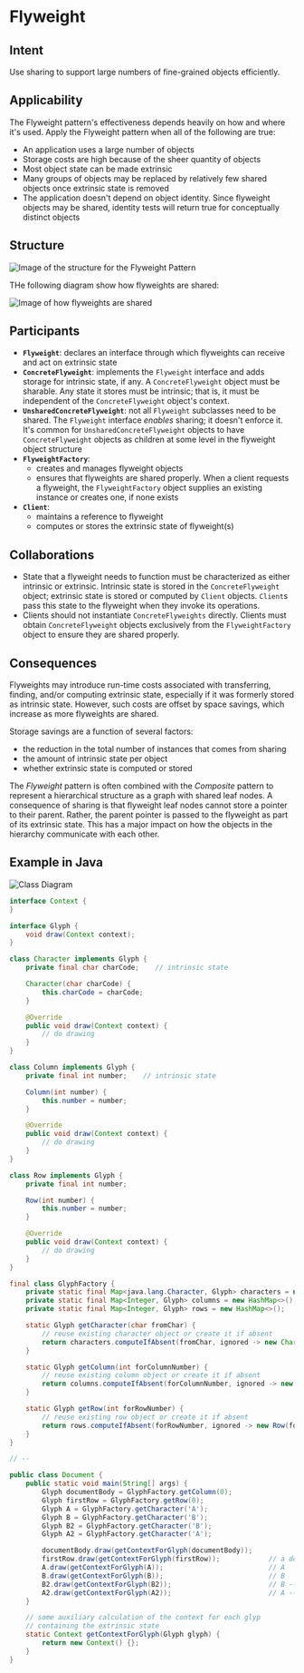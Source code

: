# Flyweight

## Intent

Use sharing to support large numbers of fine-grained objects efficiently.

## Applicability

The Flyweight pattern's effectiveness depends heavily on how and where it's used. Apply the Flyweight pattern when all of the following are true:

* An application uses a large number of objects
* Storage costs are high because of the sheer quantity of objects
* Most object state can be made extrinsic
* Many groups of objects may be replaced by relatively few shared objects once extrinsic state is removed
* The application doesn't depend on object identity. Since flyweight objects may be shared, identity tests will return true for conceptually distinct objects

## Structure

![Image of the structure for the Flyweight Pattern](./image/flyweight_structure.png "Structure for the Flyweight Pattern")

THe following diagram show how flyweights are shared:

![Image of how flyweights are shared](./image/flyweight_shared.png "How flyweights are shared")

## Participants

* **`Flyweight`**: declares an interface through which flyweights can receive and act on extrinsic state
* **`ConcreteFlyweight`**: implements the `Flyweight` interface and adds storage for intrinsic state, if any. A `ConcreteFlyweight` object must be sharable. Any state it stores must be intrinsic; that is, it must be independent of the `ConcreteFlyweight` object's context.
* **`UnsharedConcreteFlyweight`**: not all `Flyweight` subclasses need to be shared. The `Flyweight` interface *enables* sharing; it doesn't enforce it. It's common for `UnsharedConcreteFlyweight` objects to have `ConcreteFlyweight` objects as children at some level in the flyweight object structure
* **`FlyweightFactory`**:
  - creates and manages flyweight objects
  - ensures that flyweights are shared properly. When a client requests a flyweight, the `FlyweightFactory` object supplies an existing instance or creates one, if none exists
* **`Client`**:
  - maintains a reference to flyweight
  - computes or stores the extrinsic state of flyweight(s)

## Collaborations

* State that a flyweight needs to function must be characterized as either intrinsic or extrinsic. Intrinsic state is stored in the `ConcreteFlyweight` object; extrinsic state is stored or computed by `Client` objects. `Client`s pass this state to the flyweight when they invoke its operations.
* Clients should not instantiate `ConcreteFlyweights` directly. Clients must obtain `ConcreteFlyweight` objects exclusively from the `FlyweightFactory` object to ensure they are shared properly.

## Consequences

Flyweights may introduce run-time costs associated with transferring, finding, and/or computing extrinsic state, especially if it was formerly stored as intrinsic state. However, such costs are offset by space savings, which increase as more flyweights are shared.

Storage savings are a function of several factors:

* the reduction in the total number of instances that comes from sharing
* the amount of intrinsic state per object
* whether extrinsic state is computed or stored

The *Flyweight* pattern is often combined with the *Composite* pattern to represent a hierarchical structure as a graph with shared leaf nodes. A consequence of sharing is that flyweight leaf nodes cannot store a pointer to their parent. Rather, the parent pointer is passed to the flyweight as part of its extrinsic state. This has a major impact on how the objects in the hierarchy communicate with each other.

## Example in Java

![Class Diagram](./image/code_class_design.png "Class Diagram")

```java
interface Context {
}

interface Glyph {
    void draw(Context context);
}

class Character implements Glyph {
    private final char charCode;    // intrinsic state

    Character(char charCode) {
        this.charCode = charCode;
    }

    @Override
    public void draw(Context context) {
        // do drawing
    }
}

class Column implements Glyph {
    private final int number;    // intrinsic state

    Column(int number) {
        this.number = number;
    }

    @Override
    public void draw(Context context) {
        // do drawing
    }
}

class Row implements Glyph {
    private final int number;

    Row(int number) {
        this.number = number;
    }

    @Override
    public void draw(Context context) {
        // do drawing
    }
}

final class GlyphFactory {
    private static final Map<java.lang.Character, Glyph> characters = new HashMap<>();
    private static final Map<Integer, Glyph> columns = new HashMap<>();
    private static final Map<Integer, Glyph> rows = new HashMap<>();

    static Glyph getCharacter(char fromChar) {
        // reuse existing character object or create it if absent
        return characters.computeIfAbsent(fromChar, ignored -> new Character(fromChar));
    }

    static Glyph getColumn(int forColumnNumber) {
        // reuse existing column object or create it if absent
        return columns.computeIfAbsent(forColumnNumber, ignored -> new Column(forColumnNumber));
    }

    static Glyph getRow(int forRowNumber) {
        // reuse existing row object or create it if absent
        return rows.computeIfAbsent(forRowNumber, ignored -> new Row(forRowNumber));
    }
}

// --

public class Document {
    public static void main(String[] args) {
        Glyph documentBody = GlyphFactory.getColumn(0);
        Glyph firstRow = GlyphFactory.getRow(0);
        Glyph A = GlyphFactory.getCharacter('A');
        Glyph B = GlyphFactory.getCharacter('B');
        Glyph B2 = GlyphFactory.getCharacter('B');
        Glyph A2 = GlyphFactory.getCharacter('A');

        documentBody.draw(getContextForGlyph(documentBody));
        firstRow.draw(getContextForGlyph(firstRow));            // a document with a text:
        A.draw(getContextForGlyph(A));                          // A
        B.draw(getContextForGlyph(B));                          // B
        B2.draw(getContextForGlyph(B2));                        // B -- this is a shared object (from the previous B creation)
        A2.draw(getContextForGlyph(A2));                        // A -- this is a shared object (from the previous A creation)
    }

    // some auxiliary calculation of the context for each glyp
    // containing the extrinsic state
    static Context getContextForGlyph(Glyph glyph) {
        return new Context() {};
    }
}
```
